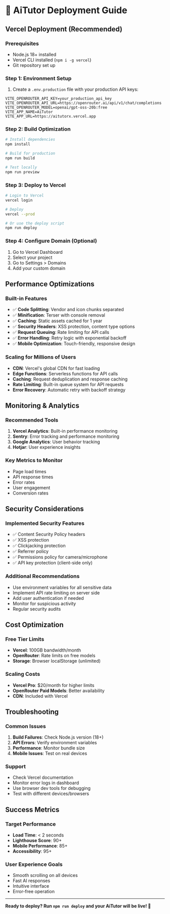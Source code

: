 # 🚀 AiTutor Deployment Guide

## Vercel Deployment (Recommended)

### Prerequisites
- Node.js 18+ installed
- Vercel CLI installed (`npm i -g vercel`)
- Git repository set up

### Step 1: Environment Setup
1. Create a `.env.production` file with your production API keys:
```env
VITE_OPENROUTER_API_KEY=your_production_api_key
VITE_OPENROUTER_API_URL=https://openrouter.ai/api/v1/chat/completions
VITE_OPENROUTER_MODEL=openai/gpt-oss-20b:free
VITE_APP_NAME=AiTutor
VITE_APP_URL=https://aitutorx.vercel.app
```

### Step 2: Build Optimization
```bash
# Install dependencies
npm install

# Build for production
npm run build

# Test locally
npm run preview
```

### Step 3: Deploy to Vercel
```bash
# Login to Vercel
vercel login

# Deploy
vercel --prod

# Or use the deploy script
npm run deploy
```

### Step 4: Configure Domain (Optional)
1. Go to Vercel Dashboard
2. Select your project
3. Go to Settings > Domains
4. Add your custom domain

## Performance Optimizations

### Built-in Features
- ✅ **Code Splitting**: Vendor and icon chunks separated
- ✅ **Minification**: Terser with console removal
- ✅ **Caching**: Static assets cached for 1 year
- ✅ **Security Headers**: XSS protection, content type options
- ✅ **Request Queuing**: Rate limiting for API calls
- ✅ **Error Handling**: Retry logic with exponential backoff
- ✅ **Mobile Optimization**: Touch-friendly, responsive design

### Scaling for Millions of Users
- **CDN**: Vercel's global CDN for fast loading
- **Edge Functions**: Serverless functions for API calls
- **Caching**: Request deduplication and response caching
- **Rate Limiting**: Built-in queue system for API requests
- **Error Recovery**: Automatic retry with backoff strategy

## Monitoring & Analytics

### Recommended Tools
1. **Vercel Analytics**: Built-in performance monitoring
2. **Sentry**: Error tracking and performance monitoring
3. **Google Analytics**: User behavior tracking
4. **Hotjar**: User experience insights

### Key Metrics to Monitor
- Page load times
- API response times
- Error rates
- User engagement
- Conversion rates

## Security Considerations

### Implemented Security Features
- ✅ Content Security Policy headers
- ✅ XSS protection
- ✅ Clickjacking protection
- ✅ Referrer policy
- ✅ Permissions policy for camera/microphone
- ✅ API key protection (client-side only)

### Additional Recommendations
- Use environment variables for all sensitive data
- Implement API rate limiting on server side
- Add user authentication if needed
- Monitor for suspicious activity
- Regular security audits

## Cost Optimization

### Free Tier Limits
- **Vercel**: 100GB bandwidth/month
- **OpenRouter**: Rate limits on free models
- **Storage**: Browser localStorage (unlimited)

### Scaling Costs
- **Vercel Pro**: $20/month for higher limits
- **OpenRouter Paid Models**: Better availability
- **CDN**: Included with Vercel

## Troubleshooting

### Common Issues
1. **Build Failures**: Check Node.js version (18+)
2. **API Errors**: Verify environment variables
3. **Performance**: Monitor bundle size
4. **Mobile Issues**: Test on real devices

### Support
- Check Vercel documentation
- Monitor error logs in dashboard
- Use browser dev tools for debugging
- Test with different devices/browsers

## Success Metrics

### Target Performance
- **Load Time**: < 2 seconds
- **Lighthouse Score**: 90+
- **Mobile Performance**: 85+
- **Accessibility**: 95+

### User Experience Goals
- Smooth scrolling on all devices
- Fast AI responses
- Intuitive interface
- Error-free operation

---

**Ready to deploy? Run `npm run deploy` and your AiTutor will be live! 🎉**
